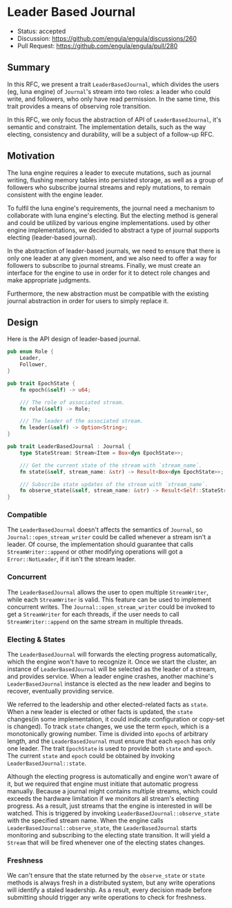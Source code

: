 # Leader Based Journal

- Status: accepted
- Discussion: https://github.com/engula/engula/discussions/260
- Pull Request: https://github.com/engula/engula/pull/280

## Summary

In this RFC, we present a trait `LeaderBasedJournal`, which divides the users (eg, luna engine) of `Journal`'s stream into two roles: a leader who could write, and followers, who only have read permission. In the same time, this trait provides a means of observing role transition.

In this RFC, we only focus the abstraction of API of `LeaderBasedJournal`, it's semantic and constraint. The implementation details, such as the way electing, consistency and durability, will be a subject of a follow-up RFC.

## Motivation

The luna engine requires a leader to execute mutations, such as journal writing, flushing memory tables into persisted storage, as well as a group of followers who subscribe journal streams and reply mutations, to remain consistent with the engine leader.

To fulfil the luna engine's requirements, the journal need a mechanism to collaborate with luna engine's electing. But the electing method is general and could be utilized by various engine implementations. used by other engine implementations, we decided to abstract a type of journal supports electing (leader-based journal).

In the abstraction of leader-based journals, we need to ensure that there is only one leader at any given moment, and we also need to offer a way for followers to subscribe to journal streams. Finally, we must create an interface for the engine to use in order for it to detect role changes and make appropriate judgments.

Furthermore, the new abstraction must be compatible with the existing journal abstraction in order for users to simply replace it.

## Design

Here is the API design of leader-based journal.

```rust
pub enum Role {
    Leader,
    Follower,
}

pub trait EpochState {
    fn epoch(&self) -> u64;

    /// The role of associated stream.
    fn role(&self) -> Role;

    /// The leader of the associated stream.
    fn leader(&self) -> Option<String>;
}

pub trait LeaderBasedJournal : Journal {
    type StateStream: Stream<Item = Box<dyn EpochState>>;

    /// Get the current state of the stream with `stream_name`.
    fn state(&self, stream_name: &str) -> Result<Box<dyn EpochState>>;

    /// Subscribe state updates of the stream with `stream_name`.
    fn observe_state(&self, stream_name: &str) -> Result<Self::StateStream>;
}
```

### Compatible

The `LeaderBasedJournal` doesn't affects the semantics of `Journal`, so `Journal::open_stream_writer` could be called whenever a stream isn't a leader. Of course, the implementation should guarantee that calls `StreamWriter::append` or other modifying operations will got a `Error::NotLeader`, if it isn't the stream leader.

### Concurrent

The `LeaderBasedJournal` allows the user to open multiple `StreamWriter`, while each `StreamWriter` is valid. This feature can be used to implement concurrent writes. The `Journal::open_stream_writer` could be invoked to get a `StreamWriter` for each threads, if the user needs to call `StreamWriter::append` on the same stream in multiple threads.

### Electing & States

The `LeaderBasedJournal` will forwards the electing progress automatically, which the engine won't have to recognize it. Once we start the cluster, an instance of `LeaderBasedJournal` will be selected as the leader of a stream, and provides service. When a leader engine crashes, another machine's `LeaderBasedJournal` instance is elected as the new leader and begins to recover, eventually providing service.

We referred to the leadership and other elected-related facts as `state`. When a new leader is elected or other facts is updated, the `state` changes(in some implementation, it could indicate configuration or copy-set is changed). To track `state` changes, we use the term `epoch`, which is a monotonically growing number. Time is divided into `epoch`s of arbitrary length, and the `LeaderBasedJournal` must ensure that each `epoch` has only one leader. The trait `EpochState` is used to provide both `state` and `epoch`. The current `state` and `epoch` could be obtained by invoking `LeaderBasedJournal::state`.

Although the electing progress is automatically and engine won't aware of it, but we required that engine must initiate that automatic progress manually. Because a journal might contains multiple streams, which could exceeds the hardware limitation if we monitors all stream's electing progress. As a result, just streams that the engine is interested in will be watched. This is triggered by invoking `LeaderBasedJournal::observe_state` with the specified stream name. When the engine calls `LeaderBasedJournal::observe_state`, the `LeaderBasedJournal` starts monitoring and subscribing to the electing state transition. It will yield a `Stream` that will be fired whenever one of the electing states changes.

### Freshness

We can't ensure that the state returned by the `observe_state` or `state` methods is always fresh in a distributed system, but any write operations will identify a staled leadership. As a result, every decision made before submitting should trigger any write operations to check for freshness.
